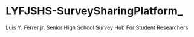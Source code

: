 # LYFJSHS-SurveySharingPlatform_
Luis Y. Ferrer jr. Senior High School Survey Hub For Student Researchers
